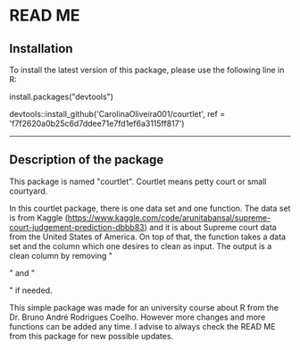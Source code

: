 # READ ME

## Installation

To install the latest version of this package, please use the following line in R:

install.packages("devtools") 

devtools::install_github('CarolinaOliveira001/courtlet', ref = 'f7f2620a0b25c6d7ddee71e7fd1ef6a3115ff817')

------------------------------------------------------------

## Description of the package

This package is named "courtlet". Courtlet means petty court or small courtyard. 

In this courtlet package, there is one data set and one function. The data set is from Kaggle (https://www.kaggle.com/code/arunitabansal/supreme-court-judgement-prediction-dbbb83) and it is about Supreme court data from the United States of America. On top of that, the function takes a data set and the column which one desires to clean as input. The output is a clean column by removing "<p>" and "</p>" if needed.

This simple package was made for an university course about R from the Dr. Bruno André Rodrigues Coelho. However more changes and more functions can be added any time. I advise to always check the READ ME from this package for new possible updates.
